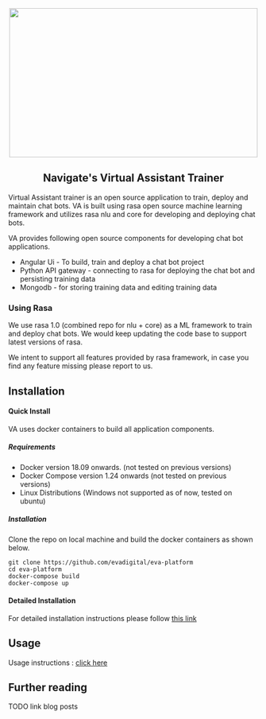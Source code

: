 
<div align="center">
  <img src="https://www.navigateconsulting.se/wp-content/uploads/2018/08/logo.png" style="width:500px;height:300px;">
  <p><h2>Navigate's Virtual Assistant Trainer </h2></p>
</div>

Virtual Assistant trainer is an open source application to train, deploy and maintain chat bots. VA is built using 
rasa open source machine learning framework and utilizes rasa nlu and core for developing and deploying chat bots.

VA provides following open source components for developing chat bot applications.

- Angular Ui - To build, train and deploy a chat bot project
- Python API gateway - connecting to rasa for deploying the chat bot and persisting training data
- Mongodb - for storing training data and editing training data

### Using Rasa

We use rasa 1.0 (combined repo for nlu + core) as a ML framework to train and deploy chat bots. 
We would keep updating the code base to support latest versions of rasa.  

We intent to support all features provided by rasa framework, in case you find any feature missing please report to us.


## Installation

#### Quick Install

VA uses docker containers to build all application components. 

##### Requirements 
   - Docker version 18.09 onwards. (not tested on previous versions)
   - Docker Compose version 1.24 onwards (not tested on previous versions)
   - Linux Distributions (Windows not supported as of now, tested on ubuntu)

##### Installation

Clone the repo on local machine and build the docker containers as shown below.

    git clone https://github.com/evadigital/eva-platform
    cd eva-platform
    docker-compose build
    docker-compose up  
 
#### Detailed Installation 

   For detailed installation instructions please follow [this link](docs/installation/Readme.md)

## Usage
   Usage instructions : [click here](docs/usage/Readme.md)
   
## Further reading 

TODO 
link blog posts
